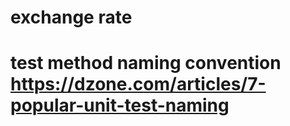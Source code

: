 # exchange rate

# test method naming convention https://dzone.com/articles/7-popular-unit-test-naming